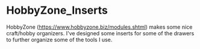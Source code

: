 # HobbyZone_Inserts
HobbyZone (https://www.hobbyzone.biz/modules.shtml) makes some nice craft/hobby
organizers. I've designed some inserts for some of the drawers to further
organize some of the tools I use.
